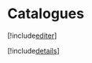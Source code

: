 # Catalogues

[!include[editer](catalogues.editer.autogen.md)]

[!include[details](catalogues.details.autogen.md)]
















































